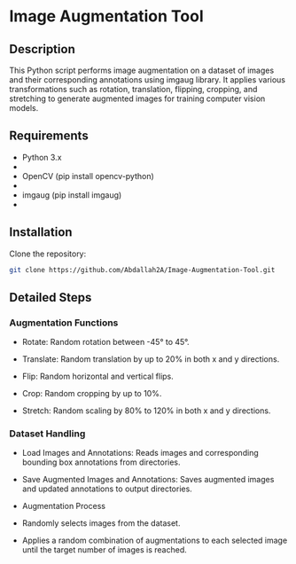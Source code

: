 # Image Augmentation Tool

## Description
This Python script performs image augmentation on a dataset of images and their corresponding annotations using imgaug library. It applies various transformations such as rotation, translation, flipping, cropping, and stretching to generate augmented images for training computer vision models.

## Requirements

- Python 3.x
- 
- OpenCV (pip install opencv-python)
- 
- imgaug (pip install imgaug)
- 
## Installation

Clone the repository:
```bash
git clone https://github.com/Abdallah2A/Image-Augmentation-Tool.git
```

## Detailed Steps
### Augmentation Functions
- Rotate: Random rotation between -45° to 45°.

- Translate: Random translation by up to 20% in both x and y directions.

- Flip: Random horizontal and vertical flips.

- Crop: Random cropping by up to 10%.

- Stretch: Random scaling by 80% to 120% in both x and y directions.

### Dataset Handling
- Load Images and Annotations: Reads images and corresponding bounding box annotations from directories.

- Save Augmented Images and Annotations: Saves augmented images and updated annotations to output directories.

- Augmentation Process

- Randomly selects images from the dataset.

- Applies a random combination of augmentations to each selected image until the target number of images is reached.
